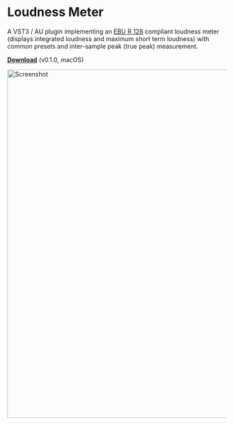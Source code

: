 # Loudness Meter

A VST3 / AU plugin implementing an [EBU R 128](https://en.wikipedia.org/wiki/EBU_R_128) compliant loudness meter (displays integrated loudness and maximum short term loudness) with common presets and inter-sample peak (true peak) measurement.

[**Download**](https://github.com/unusual-audio/loudness-meter/releases/download/v0.1.0/Loudness.Meter.dmg) (v0.1.0, macOS)

<img width="800" alt="Screenshot" src="https://user-images.githubusercontent.com/96809882/147630786-ddfcda2a-d897-4b03-91aa-ceaba35924d1.png">
